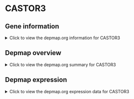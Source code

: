 <h1>CASTOR3</h1>

<h2>Gene information</h2>
<details>
  <summary>Click to view the depmap.org information for CASTOR3</summary>
  <iframe src="https://depmap.org/portal/gene/CASTOR3?tab=about" style="border:none;width:100%;height:800px"></iframe>
</details>

<h2>Depmap overview</h2>
<details>
  <summary>Click to view the depmap.org summary for CASTOR3</summary>
  <iframe src="https://depmap.org/portal/gene/CASTOR3?tab=overview" style="border:none;width:100%;height:800px"></iframe>
</details>

<h2>Depmap expression</h2>
<details>
  <summary>Click to view the depmap.org expression data for CASTOR3</summary>
  <iframe src="https://depmap.org/portal/gene/CASTOR3?tab=characterization" style="border:none;width:100%;height:800px"></iframe>
</details>


<!--
<h2>Reactome Pathway diagram</h2>
PNAME
-->


